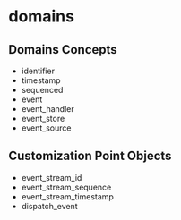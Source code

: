 # domains

## Domains Concepts
* identifier
* timestamp
* sequenced
* event
* event_handler
* event_store
* event_source

## Customization Point Objects
* event_stream_id
* event_stream_sequence
* event_stream_timestamp
* dispatch_event